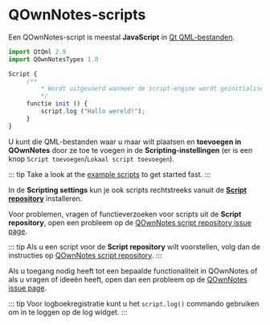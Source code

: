 # QOwnNotes-scripts

Een QOwnNotes-script is meestal **JavaScript** in [Qt QML-bestanden](https://doc.qt.io/qt-5/qtqml-index.html).

```js
import QtQml 2.0
import QOwnNotesTypes 1.0

Script {
     /**
         * Wordt uitgevoerd wanneer de script-engine wordt geïnitialiseerd
         */
     functie init () {
         script.log ("Hallo wereld!");
     }
}
```

U kunt die QML-bestanden waar u maar wilt plaatsen en **toevoegen in QOwnNotes** door ze toe te voegen in de **Scripting-instellingen** (er is een knop `Script toevoegen`/`Lokaal script toevoegen`).

::: tip
Take a look at the [example scripts](https://github.com/pbek/QOwnNotes/blob/main/docs/scripting/examples) to get started fast.
:::

In de **Scripting settings** kun je ook scripts rechtstreeks vanuit de [**Script repository**](https://github.com/qownnotes/scripts) installeren.

Voor problemen, vragen of functieverzoeken voor scripts uit de **Script repository**, open een probleem op de [QOwnNotes script repository issue page](https://github.com/qownnotes/scripts/issues).

::: tip
Als u een script voor de **Script repository** wilt voorstellen, volg dan de instructies op [QOwnNotes script repository](https://github.com/qownnotes/scripts).
:::

Als u toegang nodig heeft tot een bepaalde functionaliteit in QOwnNotes of als u vragen of ideeën heeft, open dan een probleem op de [QOwnNotes issue page](https://github.com/pbek/QOwnNotes/issues).

::: tip
Voor logboekregistratie kunt u het `script.log()` commando gebruiken om in te loggen op de log widget.
:::